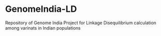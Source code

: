 # GenomeIndia-LD
Repository of Genome India Project for Linkage Disequilibrium calculation among varinats in Indian populations  
